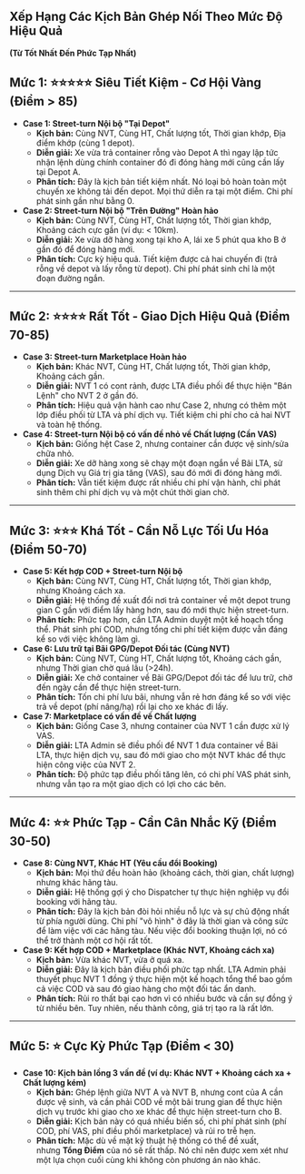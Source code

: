 ## Xếp Hạng Các Kịch Bản Ghép Nối Theo Mức Độ Hiệu Quả ##

**(Từ Tốt Nhất Đến Phức Tạp Nhất)**

## **Mức 1: ⭐⭐⭐⭐⭐ Siêu Tiết Kiệm - Cơ Hội Vàng (Điểm > 85)**

- **Case 1: Street-turn Nội bộ "Tại Depot"**
    - **Kịch bản:** Cùng NVT, Cùng HT, Chất lượng tốt, Thời gian khớp, Địa điểm khớp (cùng 1 depot).
    - **Diễn giải:** Xe vừa trả container rỗng vào Depot A thì ngay lập tức nhận lệnh dùng chính container đó đi đóng hàng mới cũng cần lấy tại Depot A.
    - **Phân tích:** Đây là kịch bản tiết kiệm nhất. Nó loại bỏ hoàn toàn một chuyến xe không tải đến depot. Mọi thứ diễn ra tại một điểm. Chi phí phát sinh gần như bằng 0.
- **Case 2: Street-turn Nội bộ "Trên Đường" Hoàn hảo**
    - **Kịch bản:** Cùng NVT, Cùng HT, Chất lượng tốt, Thời gian khớp, Khoảng cách cực gần (ví dụ: < 10km).
    - **Diễn giải:** Xe vừa dỡ hàng xong tại kho A, lái xe 5 phút qua kho B ở gần đó để đóng hàng mới.
    - **Phân tích:** Cực kỳ hiệu quả. Tiết kiệm được cả hai chuyến đi (trả rỗng về depot và lấy rỗng từ depot). Chi phí phát sinh chỉ là một đoạn đường ngắn.

---

## **Mức 2: ⭐⭐⭐⭐ Rất Tốt - Giao Dịch Hiệu Quả (Điểm 70-85)**

- **Case 3: Street-turn Marketplace Hoàn hảo**
    - **Kịch bản:** Khác NVT, Cùng HT, Chất lượng tốt, Thời gian khớp, Khoảng cách gần.
    - **Diễn giải:** NVT 1 có cont rảnh, được LTA điều phối để thực hiện "Bán Lệnh" cho NVT 2 ở gần đó.
    - **Phân tích:** Hiệu quả vận hành cao như Case 2, nhưng có thêm một lớp điều phối từ LTA và phí dịch vụ. Tiết kiệm chi phí cho cả hai NVT và toàn hệ thống.
- **Case 4: Street-turn Nội bộ có vấn đề nhỏ về Chất lượng (Cần VAS)**
    - **Kịch bản:** Giống hệt Case 2, nhưng container cần được vệ sinh/sửa chữa nhỏ.
    - **Diễn giải:** Xe dỡ hàng xong sẽ chạy một đoạn ngắn về Bãi LTA, sử dụng Dịch vụ Giá trị gia tăng (VAS), sau đó mới đi đóng hàng mới.
    - **Phân tích:** Vẫn tiết kiệm được rất nhiều chi phí vận hành, chỉ phát sinh thêm chi phí dịch vụ và một chút thời gian chờ.

---

## **Mức 3: ⭐⭐⭐ Khá Tốt - Cần Nỗ Lực Tối Ưu Hóa (Điểm 50-70)**

- **Case 5: Kết hợp COD + Street-turn Nội bộ**
    - **Kịch bản:** Cùng NVT, Cùng HT, Chất lượng tốt, Thời gian khớp, nhưng Khoảng cách xa.
    - **Diễn giải:** Hệ thống đề xuất đổi nơi trả container về một depot trung gian C gần với điểm lấy hàng hơn, sau đó mới thực hiện street-turn.
    - **Phân tích:** Phức tạp hơn, cần LTA Admin duyệt một kế hoạch tổng thể. Phát sinh phí COD, nhưng tổng chi phí tiết kiệm được vẫn đáng kể so với việc không làm gì.
- **Case 6: Lưu trữ tại Bãi GPG/Depot Đối tác (Cùng NVT)**
    - **Kịch bản:** Cùng NVT, Cùng HT, Chất lượng tốt, Khoảng cách gần, nhưng Thời gian chờ quá lâu (>24h).
    - **Diễn giải:** Xe chở container về Bãi GPG/Depot đối tác để lưu trữ, chờ đến ngày cần để thực hiện street-turn.
    - **Phân tích:** Tốn chi phí lưu bãi, nhưng vẫn rẻ hơn đáng kể so với việc trả về depot (phí nâng/hạ) rồi lại cho xe khác đi lấy.
- **Case 7: Marketplace có vấn đề về Chất lượng**
    - **Kịch bản:** Giống Case 3, nhưng container của NVT 1 cần được xử lý VAS.
    - **Diễn giải:** LTA Admin sẽ điều phối để NVT 1 đưa container về Bãi LTA, thực hiện dịch vụ, sau đó mới giao cho một NVT khác để thực hiện công việc của NVT 2.
    - **Phân tích:** Độ phức tạp điều phối tăng lên, có chi phí VAS phát sinh, nhưng vẫn tạo ra một giao dịch có lợi cho các bên.

---

## **Mức 4: ⭐⭐ Phức Tạp - Cần Cân Nhắc Kỹ (Điểm 30-50)**

- **Case 8: Cùng NVT, Khác HT (Yêu cầu đổi Booking)**
    - **Kịch bản:** Mọi thứ đều hoàn hảo (khoảng cách, thời gian, chất lượng) nhưng khác hãng tàu.
    - **Diễn giải:** Hệ thống gợi ý cho Dispatcher tự thực hiện nghiệp vụ đổi booking với hãng tàu.
    - **Phân tích:** Đây là kịch bản đòi hỏi nhiều nỗ lực và sự chủ động nhất từ phía người dùng. Chi phí "vô hình" ở đây là thời gian và công sức để làm việc với các hãng tàu. Nếu việc đổi booking thuận lợi, nó có thể trở thành một cơ hội rất tốt.
- **Case 9: Kết hợp COD + Marketplace (Khác NVT, Khoảng cách xa)**
    - **Kịch bản:** Vừa khác NVT, vừa ở quá xa.
    - **Diễn giải:** Đây là kịch bản điều phối phức tạp nhất. LTA Admin phải thuyết phục NVT 1 đồng ý thực hiện một kế hoạch tổng thể bao gồm cả việc COD và sau đó giao hàng cho một đối tác ẩn danh.
    - **Phân tích:** Rủi ro thất bại cao hơn vì có nhiều bước và cần sự đồng ý từ nhiều bên. Tuy nhiên, nếu thành công, giá trị tạo ra là rất lớn.

---

## **Mức 5: ⭐ Cực Kỳ Phức Tạp (Điểm < 30)**

- **Case 10: Kịch bản lồng 3 vấn đề (ví dụ: Khác NVT + Khoảng cách xa + Chất lượng kém)**
    - **Kịch bản:** Ghép lệnh giữa NVT A và NVT B, nhưng cont của A cần được vệ sinh, và cần phải COD về một bãi trung gian để thực hiện dịch vụ trước khi giao cho xe khác để thực hiện street-turn cho B.
    - **Diễn giải:** Kịch bản này có quá nhiều biến số, chi phí phát sinh (phí COD, phí VAS, phí điều phối marketplace) và rủi ro trễ hẹn.
    - **Phân tích:** Mặc dù về mặt kỹ thuật hệ thống có thể đề xuất, nhưng **Tổng Điểm** của nó sẽ rất thấp. Nó chỉ nên được xem xét như một lựa chọn cuối cùng khi không còn phương án nào khác.